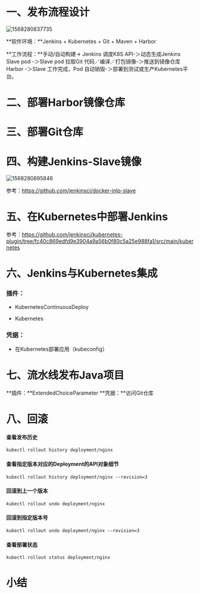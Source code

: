 # 一、发布流程设计



![1568280837735](D:\教程\lzl_K8S群购买\笔记\assets\1568280837735.png)



**软件环境：**Jenkins + Kubernetes + Git + Maven + Harbor

**工作流程：**手动/自动构建-> Jenkins 调度K8S API-＞动态生成Jenkins Slave pod -＞Slave pod 拉取Git 代码／编译／打包镜像-＞推送到镜像仓库Harbor -＞Slave 工作完成，Pod 自动销毁-＞部署到测试或生产Kubernetes平台。





# 二、部署Harbor镜像仓库

# 三、部署Git仓库

# 四、构建Jenkins-Slave镜像

![1568280895846](D:\教程\lzl_K8S群购买\笔记\assets\1568280895846.png)

参考：https://github.com/jenkinsci/docker-jnlp-slave

# 五、在Kubernetes中部署Jenkins

参考：https://github.com/jenkinsci/kubernetes-plugin/tree/fc40c869edfd9e3904a9a56b0f80c5a25e988fa1/src/main/kubernetes

# 六、Jenkins与Kubernetes集成



### 插件：

- KubernetesContinuousDeploy

- Kubernetes

### 凭据：

- 在Kubernetes部署应用（kubeconfig）

# 七、流水线发布Java项目



**插件：**ExtendedChoiceParameter
**凭据：**访问Git仓库



# 八、回滚

#### 查看发布历史
```
kubectl rollout history deployment/nginx
```

#### 查看指定版本对应的Deployment的API对象细节
```
kubectl rollout history deployment/nginx --revision=3
```

#### 回滚到上一个版本
```
kubectl rollout undo deployment/nginx
```

#### 回滚到指定版本号
```
kubectl rollout undo deployment/nginx --revision=3
```

#### 查看部署状态
```
kubectl rollout status deployment/nginx
```

# 小结

